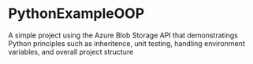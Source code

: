 # PythonExampleOOP

A simple project using the Azure Blob Storage API that demonstratings Python principles such as inheritence, unit testing, handling environment variables, and overall project structure
